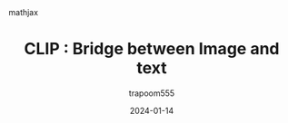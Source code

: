 ---
author: "trapoom555"
title: "CLIP : Bridge between Image and text"
date: "2024-01-14"
description: "Learn image representation by text supervision. (Published: 2021.07, Deepmind)"
tags: [
    "multimodal",
    "computer-vision",
    "NLP",
    "few-shot",
    "zero-shot",
    "paper-review"
]
math: mathjax
draft: true
---